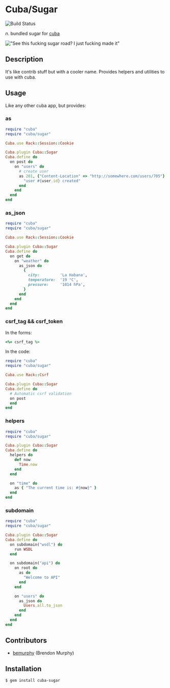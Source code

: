 Cuba/Sugar
==========

![Build Status](https://secure.travis-ci.org/elcuervo/cuba-sugar.png)

_n_. bundled sugar for [cuba](https://github.com/soveran/cuba)

!["See this fucking sugar road? I just fucking made it"](http://maynardswitzer.com/library/Cuba/2002CubaSugarCaneCutterInField.A.jpg)

Description
-----------

It's like contrib stuff but with a cooler name.
Provides helpers and utilities to use with cuba.

Usage
-----

Like any other cuba app, but provides:

### as

```ruby
require "cuba"
require "cuba/sugar"

Cuba.use Rack::Session::Cookie

Cuba.plugin Cuba::Sugar
Cuba.define do
  on post do
    on "users" do
      # create user
      as 201, {"Content-Location" => "http://somewhere.com/users/705"} do
        "user #{user.id} created"
      end
    end
  end
end
```

### as_json

```ruby
require "cuba"
require "cuba/sugar"

Cuba.use Rack::Session::Cookie

Cuba.plugin Cuba::Sugar
Cuba.define do
  on get do
    on "weather" do
      as_json do
        {
          city:         'La Habana',
          temperature:  '19 °C',
          pressure:     '1014 hPa',
        }
      end
    end
  end
end
```

### csrf_tag && csrf_token

In the forms:

```ruby
<%= csrf_tag %>
```

In the code:

```ruby
require "cuba"
require "cuba/sugar"

Cuba.use Rack::Csrf

Cuba.plugin Cuba::Sugar
Cuba.define do
  # Automatic csrf validation
  on post
  end
end
```

### helpers

```ruby
require "cuba"
require "cuba/sugar"

Cuba.plugin Cuba::Sugar
Cuba.define do
  helpers do
    def now
      Time.now
    end
  end

  on "time" do
    as { "The current time is: #{now}" }
  end
end
```

### subdomain

```ruby
require "cuba"
require "cuba/sugar"

Cuba.plugin Cuba::Sugar
Cuba.define do
  on subdomain("wsdl") do
    run WSDL
  end

  on subdomain("api") do
    on root do
      as do
        "Welcome to API"
      end
    end

    on "users" do
      as_json do
        Users.all.to_json
      end
    end
  end
end
```

Contributors
------------

  * [bemurphy](https://github.com/bemurphy) (Brendon Murphy)

Installation
------------

```bash
$ gem install cuba-sugar
```
